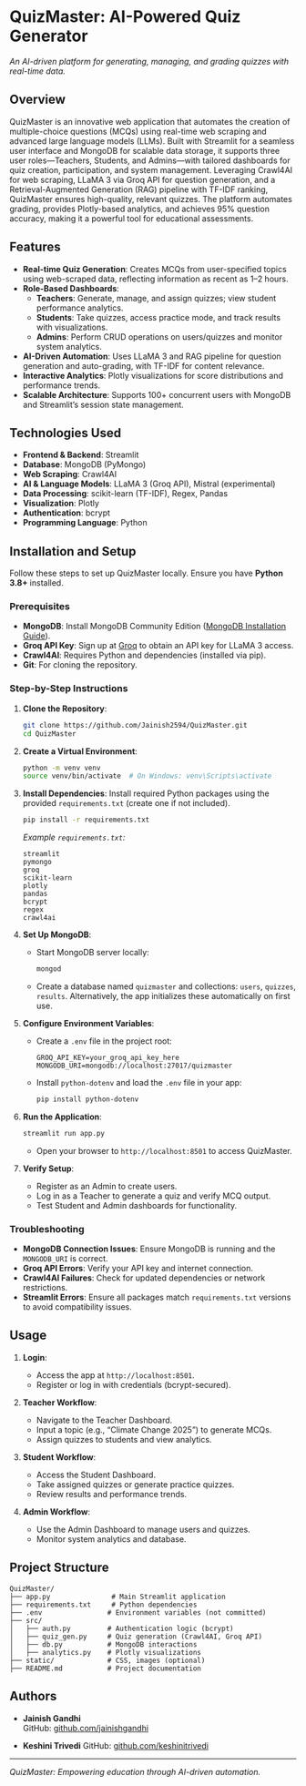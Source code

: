 # QuizMaster: AI-Powered Quiz Generator


*An AI-driven platform for generating, managing, and grading quizzes with real-time data.*

## Overview

QuizMaster is an innovative web application that automates the creation of multiple-choice questions (MCQs) using real-time web scraping and advanced large language models (LLMs). Built with Streamlit for a seamless user interface and MongoDB for scalable data storage, it supports three user roles—Teachers, Students, and Admins—with tailored dashboards for quiz creation, participation, and system management. Leveraging Crawl4AI for web scraping, LLaMA 3 via Groq API for question generation, and a Retrieval-Augmented Generation (RAG) pipeline with TF-IDF ranking, QuizMaster ensures high-quality, relevant quizzes. The platform automates grading, provides Plotly-based analytics, and achieves 95% question accuracy, making it a powerful tool for educational assessments.

## Features

- **Real-time Quiz Generation**: Creates MCQs from user-specified topics using web-scraped data, reflecting information as recent as 1–2 hours.
- **Role-Based Dashboards**:
  - **Teachers**: Generate, manage, and assign quizzes; view student performance analytics.
  - **Students**: Take quizzes, access practice mode, and track results with visualizations.
  - **Admins**: Perform CRUD operations on users/quizzes and monitor system analytics.
- **AI-Driven Automation**: Uses LLaMA 3 and RAG pipeline for question generation and auto-grading, with TF-IDF for content relevance.
- **Interactive Analytics**: Plotly visualizations for score distributions and performance trends.
- **Scalable Architecture**: Supports 100+ concurrent users with MongoDB and Streamlit’s session state management.

## Technologies Used

- **Frontend & Backend**: Streamlit
- **Database**: MongoDB (PyMongo)
- **Web Scraping**: Crawl4AI
- **AI & Language Models**: LLaMA 3 (Groq API), Mistral (experimental)
- **Data Processing**: scikit-learn (TF-IDF), Regex, Pandas
- **Visualization**: Plotly
- **Authentication**: bcrypt
- **Programming Language**: Python

## Installation and Setup

Follow these steps to set up QuizMaster locally. Ensure you have **Python 3.8+** installed.

### Prerequisites

- **MongoDB**: Install MongoDB Community Edition ([MongoDB Installation Guide](https://www.mongodb.com/docs/manual/installation/)).
- **Groq API Key**: Sign up at [Groq](https://groq.com/) to obtain an API key for LLaMA 3 access.
- **Crawl4AI**: Requires Python and dependencies (installed via pip).
- **Git**: For cloning the repository.

### Step-by-Step Instructions

1. **Clone the Repository**:
   ```bash
   git clone https://github.com/Jainish2594/QuizMaster.git
   cd QuizMaster
   ```

2. **Create a Virtual Environment**:
   ```bash
   python -m venv venv
   source venv/bin/activate  # On Windows: venv\Scripts\activate
   ```

3. **Install Dependencies**:
   Install required Python packages using the provided `requirements.txt` (create one if not included).
   ```bash
   pip install -r requirements.txt
   ```
   *Example `requirements.txt`:*
   ```
   streamlit
   pymongo
   groq
   scikit-learn
   plotly
   pandas
   bcrypt
   regex
   crawl4ai
   ```

4. **Set Up MongoDB**:
   - Start MongoDB server locally:
     ```bash
     mongod
     ```
   - Create a database named `quizmaster` and collections: `users`, `quizzes`, `results`. Alternatively, the app initializes these automatically on first use.

5. **Configure Environment Variables**:
   - Create a `.env` file in the project root:
     ```
     GROQ_API_KEY=your_groq_api_key_here
     MONGODB_URI=mongodb://localhost:27017/quizmaster
     ```
   - Install `python-dotenv` and load the `.env` file in your app:
     ```bash
     pip install python-dotenv
     ```

6. **Run the Application**:
   ```bash
   streamlit run app.py
   ```
   - Open your browser to `http://localhost:8501` to access QuizMaster.

7. **Verify Setup**:
   - Register as an Admin to create users.
   - Log in as a Teacher to generate a quiz and verify MCQ output.
   - Test Student and Admin dashboards for functionality.

### Troubleshooting

- **MongoDB Connection Issues**: Ensure MongoDB is running and the `MONGODB_URI` is correct.
- **Groq API Errors**: Verify your API key and internet connection.
- **Crawl4AI Failures**: Check for updated dependencies or network restrictions.
- **Streamlit Errors**: Ensure all packages match `requirements.txt` versions to avoid compatibility issues.

## Usage

1. **Login**:
   - Access the app at `http://localhost:8501`.
   - Register or log in with credentials (bcrypt-secured).

2. **Teacher Workflow**:
   - Navigate to the Teacher Dashboard.
   - Input a topic (e.g., “Climate Change 2025”) to generate MCQs.
   - Assign quizzes to students and view analytics.

3. **Student Workflow**:
   - Access the Student Dashboard.
   - Take assigned quizzes or generate practice quizzes.
   - Review results and performance trends.

4. **Admin Workflow**:
   - Use the Admin Dashboard to manage users and quizzes.
   - Monitor system analytics and database.

## Project Structure

```
QuizMaster/
├── app.py               # Main Streamlit application
├── requirements.txt     # Python dependencies
├── .env                # Environment variables (not committed)
├── src/
│   ├── auth.py         # Authentication logic (bcrypt)
│   ├── quiz_gen.py     # Quiz generation (Crawl4AI, Groq API)
│   ├── db.py           # MongoDB interactions
│   ├── analytics.py    # Plotly visualizations
├── static/             # CSS, images (optional)
├── README.md           # Project documentation
```

## Authors

- **Jainish Gandhi**  
  GitHub: [github.com/jainishgandhi](https://github.com/jainish2594)

- **Keshini Trivedi**
  GitHub: [github.com/keshinitrivedi](https://github.com/keshinitrivedi)

---

*QuizMaster: Empowering education through AI-driven automation.*
